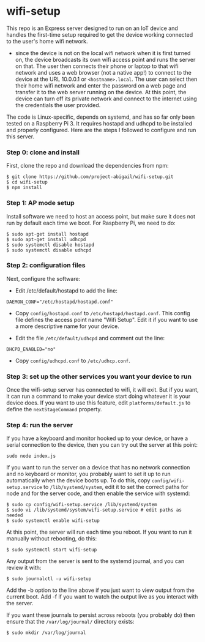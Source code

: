 # wifi-setup

This repo is an Express server designed to run on an IoT device and
handles the first-time setup required to get the device working
connected to the user's home wifi network.

- since the device is not on the local wifi network when it is first
  turned on, the device broadcasts its own wifi access point and runs
  the server on that. The user then connects their phone or laptop to
  that wifi network and uses a web browser (not a native app!) to
  connect to the device at the URL 10.0.0.1 or `<hostname>.local`. The
  user can select then their home wifi network and enter the password
  on a web page and transfer it to the web server running on the
  device. At this point, the device can turn off its private network
  and connect to the internet using the credentials the user provided.

The code is Linux-specific, depends on systemd, and has so far only
been tested on a Raspberry Pi 3. It requires hostapd and udhcpd to be
installed and properly configured. Here are the steps I followed to
configure and run this server.

### Step 0: clone and install

First, clone the repo and download the dependencies from npm:

```
$ git clone https://github.com/project-abigail/wifi-setup.git
$ cd wifi-setup
$ npm install
```

### Step 1: AP mode setup

Install software we need to host an access point, but
make sure it does not run by default each time we boot. For Raspberry
Pi, we need to do:

```
$ sudo apt-get install hostapd
$ sudo apt-get install udhcpd
$ sudo systemctl disable hostapd
$ sudo systemctl disable udhcpd
```

### Step 2: configuration files
Next, configure the software:

- Edit /etc/default/hostapd to add the line:

```
DAEMON_CONF="/etc/hostapd/hostapd.conf"
```

- Copy `config/hostapd.conf` to `/etc/hostapd/hostapd.conf`.  This
  config file defines the access point name "Wifi Setup". Edit it if
  you want to use a more descriptive name for your device.

- Edit the file `/etc/default/udhcpd` and comment out the line:

```
DHCPD_ENABLED="no"
```

- Copy `config/udhcpd.conf` to `/etc/udhcp.conf`.

### Step 3: set up the other services you want your device to run

Once the wifi-setup server has connected to wifi, it will exit. But if
you want, it can run a command to make your device start doing
whatever it is your device does. If you want to use this feature, edit
`platforms/default.js` to define the `nextStageCommand` property.

### Step 4: run the server

If you have a keyboard and monitor hooked up to your device, or have a
serial connection to the device, then you can try out the server at
this point:

```
sudo node index.js
```

If you want to run the server on a device that has no network
connection and no keyboard or monitor, you probably want to set it up
to run automatically when the device boots up. To do this, copy
`config/wifi-setup.service` to `/lib/systemd/system`, edit it to set
the correct paths for node and for the server code, and then enable
the service with systemd:

```
$ sudo cp config/wifi-setup.service /lib/systemd/system
$ sudo vi /lib/systemd/system/wifi-setup.service # edit paths as needed
$ sudo systemctl enable wifi-setup
```

At this point, the server will run each time you reboot.  If you want
to run it manually without rebooting, do this:

```
$ sudo systemctl start wifi-setup
```

Any output from the server is sent to the systemd journal, and you can
review it with:

```
$ sudo journalctl -u wifi-setup
```

Add the -b option to the line above if you just want to view output
from the current boot.  Add -f if you want to watch the output live as
you interact with the server.

If you want these journals to persist across reboots (you probably do)
then ensure that the `/var/log/journal/` directory
exists:

```
$ sudo mkdir /var/log/journal
```

